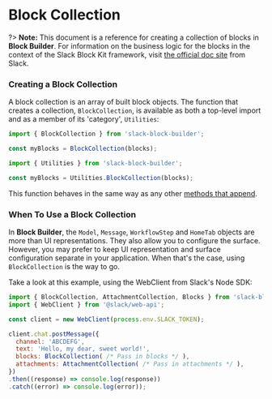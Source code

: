 # Block Collection

?> **Note:** This document is a reference for creating a collection of blocks in **Block Builder**. For information on the business logic for the blocks in the context of the Slack Block Kit framework, visit [the official doc site](https://api.slack.com/block-kit) from Slack.

### Creating a Block Collection 

A block collection is an array of built block objects. The function that creates a collection, `BlockCollection`, is available as both a top-level import and as a member of its 'category', `Utilities`:

```javascript
import { BlockCollection } from 'slack-block-builder';

const myBlocks = BlockCollection(blocks);

```

```javascript
import { Utilities } from 'slack-block-builder';

const myBlocks = Utilities.BlockCollection(blocks);
```

This function behaves in the same way as any other [methods that append](../setter-methods.md). 

### When To Use a Block Collection

In **Block Builder**, the `Model`, `Message`, `WorkflowStep` and `HomeTab` objects are more than UI representations. They also allow you to configure the surface. However, you may prefer to keep UI representation and surface configuration separate in your application. When that's the case, using `BlockCollection` is the way to go.

Take a look at this example, using the WebClient from Slack's Node SDK:

```javascript
import { BlockCollection, AttachmentCollection, Blocks } from 'slack-block-builder';
import { WebClient } from '@slack/web-api';

const client = new WebClient(process.env.SLACK_TOKEN);

client.chat.postMessage({
  channel: 'ABCDEFG',
  text: 'Hello, my dear, sweet world!',
  blocks: BlockCollection( /* Pass in blocks */ ),
  attachments: AttachmentCollection( /* Pass in attachments */ ),
})
.then((response) => console.log(response))
.catch((error) => console.log(error));
``` 

